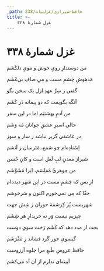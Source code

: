 ```yaml
---
_path: حافظ-شیرازی/غزلیات/338
title: >-
    غزل شمارهٔ ۳۳۸
---
```

# غزل شمارهٔ ۳۳۸

<div class="b" id="bn1"><div class="m1"><p>من دوستدارِ رویِ خوش و مویِ دلکَشَم</p></div>
<div class="m2"><p>مَدهوشِ چَشمِ مست و مِیِ صافِ بی‌غَشَم</p></div></div>
<div class="b" id="bn2"><div class="m1"><p>گفتی ز سِرِّ عهدِ ازل یک سخن بگو</p></div>
<div class="m2"><p>آنگَه بگویمت که دو پیمانه دَر کَشَم</p></div></div>
<div class="b" id="bn3"><div class="m1"><p>من آدمِ بهشتیَم اما در این سفر</p></div>
<div class="m2"><p>حالی اسیرِ عشقِ جوانان مَه وَشَم</p></div></div>
<div class="b" id="bn4"><div class="m1"><p>در عاشقی گزیر نباشد ز ساز و سوز</p></div>
<div class="m2"><p>اِسْتادِه‌ام چو شمع، مَتَرسان ز آتشم</p></div></div>
<div class="b" id="bn5"><div class="m1"><p>شیراز معدنِ لبِ لَعل است و کانِ حُسن</p></div>
<div class="m2"><p>من جوهریِّ مُفلِسَم، ایرا مُشَوَّشَم</p></div></div>
<div class="b" id="bn6"><div class="m1"><p>از بس که چَشمِ مست در این شهر دیده‌ام</p></div>
<div class="m2"><p>حقّا که مِی نمی‌خورم اکنون و سَرخوشم</p></div></div>
<div class="b" id="bn7"><div class="m1"><p>شهریست پُر کِرشمهٔ حوران ز شِش جهت</p></div>
<div class="m2"><p>چیزیم نیست وَر نه خریدارِ هر شِشَم</p></div></div>
<div class="b" id="bn8"><div class="m1"><p>بخت ار مدد دهد که کَشَم رَخت سویِ دوست</p></div>
<div class="m2"><p>گیسویِ حور گَرد فشاند ز مَفْرَشَم</p></div></div>
<div class="b" id="bn9"><div class="m1"><p>حافظ عروسِ طَبعِ مرا جلوه آرزوست</p></div>
<div class="m2"><p>آیینه‌ای ندارم از آن آه می‌کشم</p></div></div>

